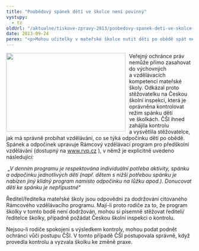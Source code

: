 ```yaml
---
title: "Poobědový spánek dětí ve školce není povinný"
vystupy:
  - tz
oldUrl: "/aktualne/tiskove-zpravy-2013/poobedovy-spanek-deti-ve-skolce-neni-povinny"
date: 2013-09-24
perex: "<p>Mohou učitelky v mateřské školce nutit děti po obědě spát nebo ležet v postýlce? Zástupce veřejného ochránce práv obdržel dotaz, který poukazoval na praxi školek po obědě děti uložit na lehátko, kde musí 90 minut ležet, i když nespí. Mají pak mnohdy problém usnout večer. Podle stěžovatelky se tak i zbytečně utlumují děti přirozeně aktivní, zvídavé a tvořivé, které by před poledním spánkem daly přednost nějaké klidné činnosti.</p>"
---
```


<!-- imported from the old website -->

<p><img src="https://www.ochrance.cz/uploads/RTEmagicC_spici.jpg.jpg" style="PADDING-RIGHT: 10px; FLOAT: left" height="212" width="322" alt="" />Veřejný ochránce práv nemůže přímo zasahovat do výchovných a vzdělávacích kompetencí mateřské školy. Odkázal proto stěžovatelku na Českou školní inspekci, která je oprávněna kontrolovat režim spánku dětí ve školkách. ČŠI ihned zahájila kontrolu a vysvětlila stěžovatelce, jak má správně probíhat vzdělávání, co se týká odpočinku dětí po obědě. Spánek a odpočinek upravuje Rámcový vzdělávací program pro předškolní vzdělávání (dostupný na <a title="Otevření do nového okna" href="http://www.rvp.cz/" target="_blank">www.rvp.cz</a> ), v němž je explicitně uvedeno následující:</p><p><em> „V denním programu je respektována individuální potřeba aktivity, spánku a odpočinku jednotlivých dětí (např. dětem s nižší potřebou spánku je nabízen jiný klidný program namísto odpočinku na lůžku apod.). Donucovat děti ke spánku je nepřípustné“</em></p><p>Ředitel/ředitelka mateřské školy jsou odpovědni za dodržování citovaného Rámcového vzdělávacího programu. Mají-li proto rodiče za to, že program školky v tomto bodě není dodržován, mohou si písemně stěžovat řediteli/ředitelce školky, případně požádat Českou školní inspekci o kontrolu. </p><p>Nejsou-li rodiče spokojeni s výsledkem kontroly, mohou podat podnět ochránci vůči postupu ČŠI. V tomto případě ČŠI postupovala správně, když provedla kontrolu a vyzvala školku ke změně praxe.</p>
